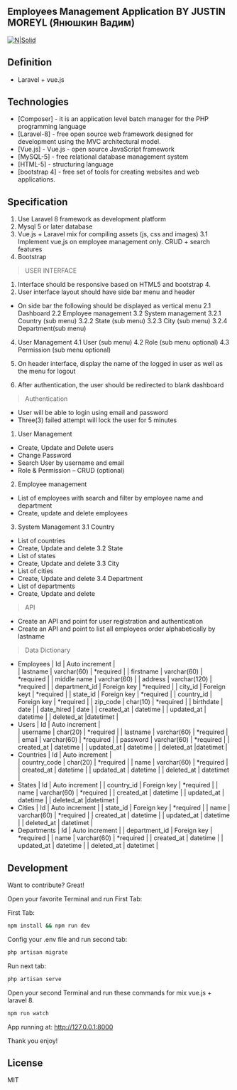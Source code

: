 ## Employees Management Application BY JUSTIN MOREYL (Янюшкин Вадим)
[![N|Solid](https://i.ibb.co/vHpsNKL/logo.png)](https://nodesource.com/products/nsolid)
## Definition

- Laravel + vue.js




## Technologies
- [Composer] - it is an application level batch manager for the PHP programming language
- [Laravel-8] - free open source web framework designed for development using the MVC architectural model.
- [Vue.js] - Vue.js - open source JavaScript framework
- [MySQL-5] - free relational database management system
- [HTML-5] - structuring language
- [bootstrap 4] - free set of tools for creating websites and web applications.

## Specification

1. Use Laravel 8 framework as development platform
2. Mysql 5 or later database
3. Vue.js + Laravel mix for compiling assets (js, css and images)
   3.1 Implement vue,js on employee management only. CRUD + search features
4. Bootstrap

>  USER INTERFACE
1. Interface should be responsive based on HTML5 and bootstrap 4.
2. User interface layout should have side bar menu and header
- On side bar the following should be displayed as vertical menu
  2.1 Dashboard
  2.2 Employee management
  3.2 System management
  3.2.1 Country (sub menu)
  3.2.2 State (sub menu)
  3.2.3 City (sub menu)
  3.2.4  Department(sub menu)
4. User Management
   4.1 User (sub menu)
   4.2 Role (sub menu optional)
   4.3 Permission (sub menu optional)

5. On header interface, display the name of the logged in user as well as the menu for logout
6. After authentication, the user should be redirected to blank dashboard

>Authentication
- User will be able to login using email and password
- Three(3) failed attempt will lock the user for 5 minutes
1. User Management
- Create, Update and Delete users
- Change Password
- Search User by username and email
- Role & Permission – CRUD (optional)
2. Employee management
- List of employees with search and filter by employee name and department
- Create, update and delete employees

3. System Management
   3.1 Country
- List of countries
- Create, Update and delete
  3.2 State
- List of states
- Create, Update and delete
  3.3 City
- List of cities
- Create, Update and delete
  3.4 Department
- List of departments
- Create, Update and delete

> API
- Create an API and point for user registration and authentication
- Create an API and point to list all employees order alphabetically by lastname

> Data Dictionary
- Employees
  | Id | Auto increment |  
  | lastname | varchar(60) | *required |
  | firstname | varchar(60) | *required |
  | middle name | varchar(60) |
  | address | varchar(120) | *required |
  | department_id | Foreign key | *required |
  | city_id | Foreign keyt | *required |
  | state_id | Foreign key | *required |
  | country_id | Foreign key | *required |
  | zip_code | char(10) | *required |
  | birthdate | date |
  | date_hired | date |
  | created_at | datetime |
  | updated_at | datetime |
  | deleted_at |datetimet |
- Users
  | Id | Auto increment |  
  | username | char(20) | *required |
  | lastname | varchar(60) | *required |
  | email | varchar(60) | *required |
  | password | varchar(60) | *required |
  | created_at | datetime |
  | updated_at | datetime |
  | deleted_at |datetimet |
- Countries
  | Id | Auto increment |  
  | country_code | char(20) | *required |
  | name | varchar(60) | *required |
  | created_at | datetime |
  | updated_at | datetime |
  | deleted_at | datetimet |
- States
  | Id | Auto increment |
  | country_id | Foreign key | *required |
  | name | varchar(60) | *required |
  | created_at | datetime |
  | updated_at | datetime |
  | deleted_at |datetimet |
- Cities
  | Id | Auto increment |
  | state_id | Foreign key | *required |
  | name | varchar(60) | *required |
  | created_at | datetime |
  | updated_at | datetime |
  | deleted_at | datetimet |
- Departments
  | Id | Auto increment |
  | department_id | Foreign key | *required |
  | name | varchar(60) | *required |
  | created_at | datetime |
  | updated_at | datetime |
  | deleted_at | datetimet |


## Development

Want to contribute? Great!


Open your favorite Terminal and run First Tab:

First Tab:

```sh
npm install && npm run dev
```
Config your .env file and run second tab:
```sh
php artisan migrate
```
Run next tab:
```sh
php artisan serve 
```

Open your second Terminal and run these commands for mix vue.js + laravel 8.

```sh
npm run watch
```

App running at:
http://127.0.0.1:8000

Thank you enjoy!

## License

MIT
